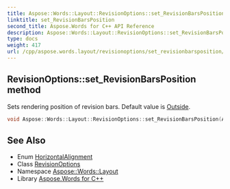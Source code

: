 ```yaml
---
title: Aspose::Words::Layout::RevisionOptions::set_RevisionBarsPosition method
linktitle: set_RevisionBarsPosition
second_title: Aspose.Words for C++ API Reference
description: Aspose::Words::Layout::RevisionOptions::set_RevisionBarsPosition method. Sets rendering position of revision bars. Default value is Outside in C++.
type: docs
weight: 417
url: /cpp/aspose.words.layout/revisionoptions/set_revisionbarsposition/
---
```

## RevisionOptions::set_RevisionBarsPosition method


Sets rendering position of revision bars. Default value is [Outside](../../../aspose.words.drawing/horizontalalignment/).

```cpp
void Aspose::Words::Layout::RevisionOptions::set_RevisionBarsPosition(Aspose::Words::Drawing::HorizontalAlignment value)
```

## See Also

* Enum [HorizontalAlignment](../../../aspose.words.drawing/horizontalalignment/)
* Class [RevisionOptions](../)
* Namespace [Aspose::Words::Layout](../../)
* Library [Aspose.Words for C++](../../../)
